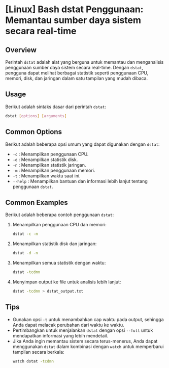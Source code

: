 # [Linux] Bash dstat Penggunaan: Memantau sumber daya sistem secara real-time

## Overview
Perintah `dstat` adalah alat yang berguna untuk memantau dan menganalisis penggunaan sumber daya sistem secara real-time. Dengan `dstat`, pengguna dapat melihat berbagai statistik seperti penggunaan CPU, memori, disk, dan jaringan dalam satu tampilan yang mudah dibaca.

## Usage
Berikut adalah sintaks dasar dari perintah `dstat`:

```bash
dstat [options] [arguments]
```

## Common Options
Berikut adalah beberapa opsi umum yang dapat digunakan dengan `dstat`:

- `-c` : Menampilkan penggunaan CPU.
- `-d` : Menampilkan statistik disk.
- `-n` : Menampilkan statistik jaringan.
- `-m` : Menampilkan penggunaan memori.
- `-t` : Menampilkan waktu saat ini.
- `--help` : Menampilkan bantuan dan informasi lebih lanjut tentang penggunaan `dstat`.

## Common Examples
Berikut adalah beberapa contoh penggunaan `dstat`:

1. Menampilkan penggunaan CPU dan memori:
   ```bash
   dstat -c -m
   ```

2. Menampilkan statistik disk dan jaringan:
   ```bash
   dstat -d -n
   ```

3. Menampilkan semua statistik dengan waktu:
   ```bash
   dstat -tcdmn
   ```

4. Menyimpan output ke file untuk analisis lebih lanjut:
   ```bash
   dstat -tcdmn > dstat_output.txt
   ```

## Tips
- Gunakan opsi `-t` untuk menambahkan cap waktu pada output, sehingga Anda dapat melacak perubahan dari waktu ke waktu.
- Pertimbangkan untuk menjalankan `dstat` dengan opsi `--full` untuk mendapatkan informasi yang lebih mendetail.
- Jika Anda ingin memantau sistem secara terus-menerus, Anda dapat menggunakan `dstat` dalam kombinasi dengan `watch` untuk memperbarui tampilan secara berkala:
  ```bash
  watch dstat -tcdmn
  ```